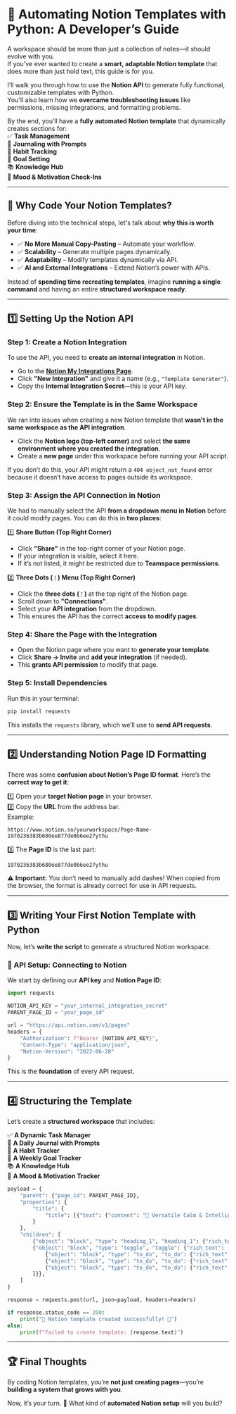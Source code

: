 # 🌌 Automating Notion Templates with Python: A Developer’s Guide  

A workspace should be more than just a collection of notes—it should evolve with you.  
If you’ve ever wanted to create a **smart, adaptable Notion template** that does more than just hold text, this guide is for you.  

I’ll walk you through how to use the **Notion API** to generate fully functional, customizable templates with Python.  
You'll also learn how we **overcame troubleshooting issues** like permissions, missing integrations, and formatting problems.  

By the end, you’ll have a **fully automated Notion template** that dynamically creates sections for:  
✅ **Task Management**  
📔 **Journaling with Prompts**  
📆 **Habit Tracking**  
🎯 **Goal Setting**  
📚 **Knowledge Hub**  
🌺 **Mood & Motivation Check-Ins**  

---

## **🚀 Why Code Your Notion Templates?**  

Before diving into the technical steps, let's talk about **why this is worth your time**:  

- ✅ **No More Manual Copy-Pasting** – Automate your workflow.  
- ✅ **Scalability** – Generate multiple pages dynamically.  
- ✅ **Adaptability** – Modify templates dynamically via API.  
- ✅ **AI and External Integrations** – Extend Notion’s power with APIs.  

Instead of **spending time recreating templates**, imagine **running a single command** and having an entire **structured workspace ready**.  

---  

## **1️⃣ Setting Up the Notion API**  

### **Step 1: Create a Notion Integration**  
To use the API, you need to **create an internal integration** in Notion.  

- Go to the **[Notion My Integrations Page](https://www.notion.so/my-integrations)**.  
- Click **"New Integration"** and give it a name (e.g., `"Template Generator"`).  
- Copy the **Internal Integration Secret**—this is your API key.  

### **Step 2: Ensure the Template is in the Same Workspace**  
We ran into issues when creating a new Notion template that **wasn't in the same workspace as the API integration**.  
- Click the **Notion logo (top-left corner)** and select **the same environment where you created the integration**.  
- Create a **new page** under this workspace before running your API script.  

If you don’t do this, your API might return a `404 object_not_found` error because it doesn’t have access to pages outside its workspace.  

### **Step 3: Assign the API Connection in Notion**  
We had to manually select the API **from a dropdown menu in Notion** before it could modify pages. You can do this in **two places**:  

1️⃣ **Share Button (Top Right Corner)**  
   - Click **"Share"** in the top-right corner of your Notion page.  
   - If your integration is visible, select it here.  
   - If it’s not listed, it might be restricted due to **Teamspace permissions**.  

2️⃣ **Three Dots (`⋮`) Menu (Top Right Corner)**  
   - Click the **three dots (`⋮`)** at the top right of the Notion page.  
   - Scroll down to **"Connections"**.  
   - Select your **API integration** from the dropdown.  
   - This ensures the API has the correct **access to modify pages**.  

### **Step 4: Share the Page with the Integration**  
- Open the Notion page where you want to **generate your template**.  
- Click **Share → Invite** and **add your integration** (if needed).  
- This **grants API permission** to modify that page.  

### **Step 5: Install Dependencies**  
Run this in your terminal:  

```bash
pip install requests
```  

This installs the `requests` library, which we’ll use to **send API requests**.  

---  

## **2️⃣ Understanding Notion Page ID Formatting**  

There was some **confusion about Notion’s Page ID format**. Here’s the **correct way to get it**:  

1️⃣ Open your **target Notion page** in your browser.  
2️⃣ Copy the **URL** from the address bar.  
   Example:  
   ```
   https://www.notion.so/yourworkspace/Page-Name-1970236383b680ee877de0b6ee27ythu
   ```  
3️⃣ The **Page ID** is the last part:  
   ```
   1970236383b680ee877de0b6ee27ythu
   ```  

⚠️ **Important:** You don’t need to manually add dashes! When copied from the browser, the format is already correct for use in API requests.  

---  

## **3️⃣ Writing Your First Notion Template with Python**  

Now, let’s **write the script** to generate a structured Notion workspace.  

### **🚧 API Setup: Connecting to Notion**  
We start by defining our **API key** and **Notion Page ID**:  

```python
import requests

NOTION_API_KEY = "your_internal_integration_secret"
PARENT_PAGE_ID = "your_page_id"

url = "https://api.notion.com/v1/pages"
headers = {
    "Authorization": f"Bearer {NOTION_API_KEY}",
    "Content-Type": "application/json",
    "Notion-Version": "2022-06-28"
}
```  

This is the **foundation** of every API request.  

---  

## **4️⃣ Structuring the Template**  

Let’s create a **structured workspace** that includes:  

✅ **A Dynamic Task Manager**  
📔 **A Daily Journal with Prompts**  
📆 **A Habit Tracker**  
🎯 **A Weekly Goal Tracker**  
📚 **A Knowledge Hub**  
🌺 **A Mood & Motivation Tracker**  

```python
payload = {
    "parent": {"page_id": PARENT_PAGE_ID},
    "properties": {
        "title": {
            "title": [{"text": {"content": "🌌 Versatile Calm & Intelligent Workspace"}}]
        }
    },
    "children": [
        {"object": "block", "type": "heading_1", "heading_1": {"rich_text": [{"text": {"content": "🛠️ Task Manager"}}]}},
        {"object": "block", "type": "toggle", "toggle": {"rich_text": [{"text": {"content": "🎯 View or hide tasks"}}], "children": [
            {"object": "block", "type": "to_do", "to_do": {"rich_text": [{"text": {"content": "🌿 Plan my day"}}]}},
            {"object": "block", "type": "to_do", "to_do": {"rich_text": [{"text": {"content": "🔍 Research a topic"}}]}},
            {"object": "block", "type": "to_do", "to_do": {"rich_text": [{"text": {"content": "✍️ Journal entry"}}]}},
        ]}},
    ]
}

response = requests.post(url, json=payload, headers=headers)

if response.status_code == 200:
    print("🌌 Notion template created successfully! 🎉")
else:
    print(f"Failed to create template: {response.text}")
```  

---  

## **🏆 Final Thoughts**  

By coding Notion templates, you’re **not just creating pages**—you’re **building a system that grows with you**.  

Now, it’s your turn. 🚀 What kind of **automated Notion setup** will you build?  
